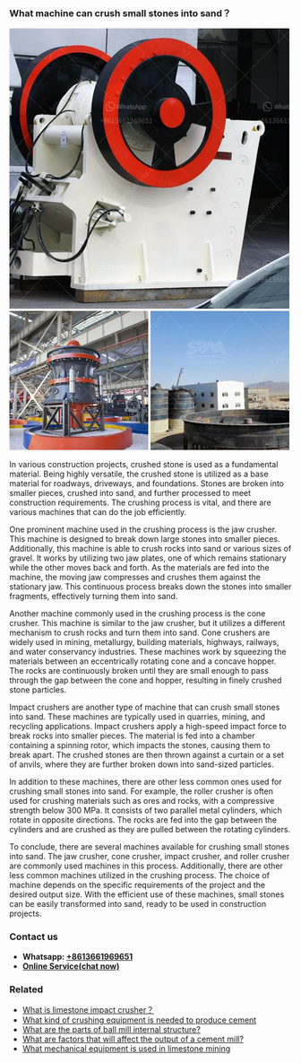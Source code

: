 <h3>What machine can crush small stones into sand？</h3><img src='1701742762.jpg' alt=''><p>In various construction projects, crushed stone is used as a fundamental material. Being highly versatile, the crushed stone is utilized as a base material for roadways, driveways, and foundations. Stones are broken into smaller pieces, crushed into sand, and further processed to meet construction requirements. The crushing process is vital, and there are various machines that can do the job efficiently.</p><p>One prominent machine used in the crushing process is the jaw crusher. This machine is designed to break down large stones into smaller pieces. Additionally, this machine is able to crush rocks into sand or various sizes of gravel. It works by utilizing two jaw plates, one of which remains stationary while the other moves back and forth. As the materials are fed into the machine, the moving jaw compresses and crushes them against the stationary jaw. This continuous process breaks down the stones into smaller fragments, effectively turning them into sand.</p><p>Another machine commonly used in the crushing process is the cone crusher. This machine is similar to the jaw crusher, but it utilizes a different mechanism to crush rocks and turn them into sand. Cone crushers are widely used in mining, metallurgy, building materials, highways, railways, and water conservancy industries. These machines work by squeezing the materials between an eccentrically rotating cone and a concave hopper. The rocks are continuously broken until they are small enough to pass through the gap between the cone and hopper, resulting in finely crushed stone particles.</p><p>Impact crushers are another type of machine that can crush small stones into sand. These machines are typically used in quarries, mining, and recycling applications. Impact crushers apply a high-speed impact force to break rocks into smaller pieces. The material is fed into a chamber containing a spinning rotor, which impacts the stones, causing them to break apart. The crushed stones are then thrown against a curtain or a set of anvils, where they are further broken down into sand-sized particles.</p><p>In addition to these machines, there are other less common ones used for crushing small stones into sand. For example, the roller crusher is often used for crushing materials such as ores and rocks, with a compressive strength below 300 MPa. It consists of two parallel metal cylinders, which rotate in opposite directions. The rocks are fed into the gap between the cylinders and are crushed as they are pulled between the rotating cylinders.</p><p>To conclude, there are several machines available for crushing small stones into sand. The jaw crusher, cone crusher, impact crusher, and roller crusher are commonly used machines in this process. Additionally, there are other less common machines utilized in the crushing process. The choice of machine depends on the specific requirements of the project and the desired output size. With the efficient use of these machines, small stones can be easily transformed into sand, ready to be used in construction projects.</p><h3>Contact us</h3><ul><li><strong>Whatsapp:&nbsp;<a href="https://wa.me/8613661969651">+8613661969651</a></strong></li><li><a href="https://swt.shibang-china.com/?git&amp;zhl&amp;What machine can crush small stones into sand？"><strong>Online Service(chat now)</strong></a></li></ul><h3>Related</h3><ul><li><a href='What is limestone impact crusher？.md'>What is limestone impact crusher？</a></li><li><a href='What kind of crushing equipment is needed to produce cement.md'>What kind of crushing equipment is needed to produce cement</a></li><li><a href='What are the parts of ball mill internal structure.md'>What are the parts of ball mill internal structure?</a></li><li><a href='What are factors that will affect the output of a cement mill.md'>What are factors that will affect the output of a cement mill?</a></li><li><a href='What mechanical equipment is used in limestone mining.md'>What mechanical equipment is used in limestone mining</a></li></ul>